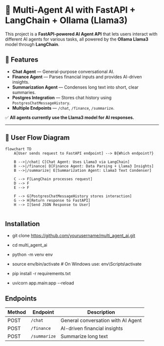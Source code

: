 # 🧠 Multi-Agent AI with FastAPI + LangChain + Ollama (Llama3)

This project is a **FastAPI-powered AI Agent API** that lets users interact with different AI agents for various tasks, all powered by the **Ollama Llama3** model through **LangChain**.

## 🚀 Features
- **Chat Agent** — General-purpose conversational AI.
- **Finance Agent** — Parses financial inputs and provides AI-driven insights.
- **Summarization Agent** — Condenses long text into short, clear summaries.
- **Postgres Integration** — Stores chat history using `PostgresChatMessageHistory`.
- **Multiple Endpoints** — `/chat`, `/finance`, `/summarize`.

✅ **All agents currently use the Llama3 model for AI responses.**

---

## 🧩 User Flow Diagram

```mermaid
flowchart TD
    A[User sends request to FastAPI endpoint] --> B{Which endpoint?}

    B -->|/chat| C[Chat Agent: Uses Llama3 via LangChain]
    B -->|/finance| D[Finance Agent: Data Parsing + Llama3 Insights]
    B -->|/summarize| E[Summarization Agent: Llama3 Text Condenser]

    C --> F[LangChain processes request]
    D --> F
    E --> F

    F --> G[PostgresChatMessageHistory stores interaction]
    G --> H[Return response to FastAPI]
    H --> I[Send JSON Response to User]


```

## Installation
- git clone https://github.com/yourusername/multi_agent_ai.git
- cd multi_agent_ai
- python -m venv env
- source env/bin/activate   # On Windows use: env\Scripts\activate
- pip install -r requirements.txt

- uvicorn app.main:app --reload

## Endpoints
| Method | Endpoint     | Description                        |
| ------ | ------------ | ---------------------------------- |
| POST   | `/chat`      | General conversation with AI Agent |
| POST   | `/finance`   | AI-driven financial insights       |
| POST   | `/summarize` | Summarize long text                |

